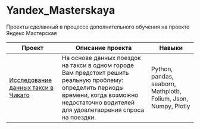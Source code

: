 # Yandex_Masterskaya
Проекты сделанный в процессе дополнительного обучения на проекте Яндекс Мастерская

| Проект  | Описание проекта | Навыки | 
| ------------- | ------------- | ------------- |
| [Исследование данных такси в Чикаго](https://github.com/enkirov/Yandex_Masterskaya/blob/main/%D0%90%D0%BD%D0%B0%D0%BB%D0%B8%D0%B7%20%D1%80%D1%8B%D0%BD%D0%BA%D0%B0%20%D1%82%D0%B0%D0%BA%D1%81%D0%B8%20%D0%B2%20%D0%A7%D0%B8%D0%BA%D0%B0%D0%B3%D0%BE.ipynb_) |  На основе данных поездок на такси в одном городе Вам предстоит решить реальную проблему: определить периоды времени, когда возможно недостаточно водителей для удовлетворения спроса на поездки. | Python, pandas, seaborn, Mathplotb, Folium, Json, Numpy, Plotly |
